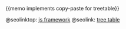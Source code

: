 
{{memo implements copy-paste for treetable}}




@seolinktop: [js framework](https://webix.com)
@seolink: [tree table](https://webix.com/widget/treetable/)